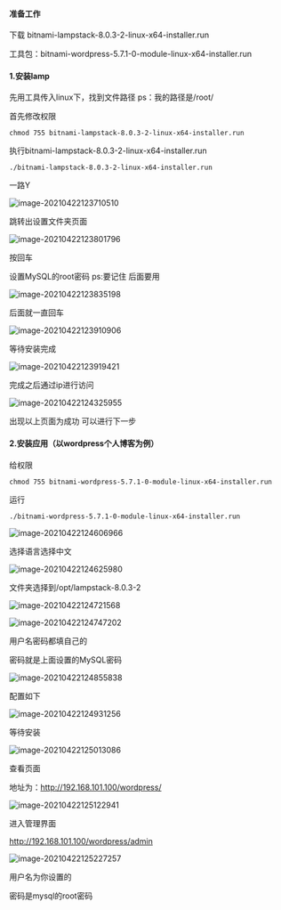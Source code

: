 

#### 准备工作

下载 bitnami-lampstack-8.0.3-2-linux-x64-installer.run

工具包：bitnami-wordpress-5.7.1-0-module-linux-x64-installer.run



#### 1.安装lamp

先用工具传入linux下，找到文件路径 ps：我的路径是/root/

首先修改权限

~~~shell
chmod 755 bitnami-lampstack-8.0.3-2-linux-x64-installer.run
~~~

执行bitnami-lampstack-8.0.3-2-linux-x64-installer.run

~~~shell
./bitnami-lampstack-8.0.3-2-linux-x64-installer.run
~~~

一路Y

![image-20210422123710510](https://luoboovovimages.oss-cn-beijing.aliyuncs.com/img/image-20210422123710510.png)

跳转出设置文件夹页面

![image-20210422123801796](https://luoboovovimages.oss-cn-beijing.aliyuncs.com/img/image-20210422123801796.png)

按回车

设置MySQL的root密码   ps:要记住 后面要用

![image-20210422123835198](https://luoboovovimages.oss-cn-beijing.aliyuncs.com/img/image-20210422123835198.png)

后面就一直回车

![image-20210422123910906](https://luoboovovimages.oss-cn-beijing.aliyuncs.com/img/image-20210422123910906.png)

等待安装完成

![image-20210422123919421](https://luoboovovimages.oss-cn-beijing.aliyuncs.com/img/image-20210422123919421.png)

完成之后通过ip进行访问

![image-20210422124325955](https://luoboovovimages.oss-cn-beijing.aliyuncs.com/img/image-20210422124325955.png)

出现以上页面为成功 可以进行下一步

#### 2.安装应用（以wordpress个人博客为例）

给权限

~~~shell
chmod 755 bitnami-wordpress-5.7.1-0-module-linux-x64-installer.run
~~~

运行

~~~shel
./bitnami-wordpress-5.7.1-0-module-linux-x64-installer.run 
~~~

![image-20210422124606966](https://luoboovovimages.oss-cn-beijing.aliyuncs.com/img/image-20210422124606966.png)

选择语言选择中文

![image-20210422124625980](https://luoboovovimages.oss-cn-beijing.aliyuncs.com/img/image-20210422124625980.png)

文件夹选择到/opt/lampstack-8.0.3-2

![image-20210422124721568](https://luoboovovimages.oss-cn-beijing.aliyuncs.com/img/image-20210422124721568.png)

![image-20210422124747202](https://luoboovovimages.oss-cn-beijing.aliyuncs.com/img/image-20210422124747202.png)

用户名密码都填自己的

密码就是上面设置的MySQL密码

![image-20210422124855838](https://luoboovovimages.oss-cn-beijing.aliyuncs.com/img/image-20210422124855838.png)

配置如下

![image-20210422124931256](https://luoboovovimages.oss-cn-beijing.aliyuncs.com/img/image-20210422124931256.png)

等待安装

![image-20210422125013086](https://luoboovovimages.oss-cn-beijing.aliyuncs.com/img/image-20210422125013086.png)

查看页面

地址为：http://192.168.101.100/wordpress/   

![image-20210422125122941](https://luoboovovimages.oss-cn-beijing.aliyuncs.com/img/image-20210422125122941.png)

进入管理界面

http://192.168.101.100/wordpress/admin

![image-20210422125227257](https://luoboovovimages.oss-cn-beijing.aliyuncs.com/img/image-20210422125227257.png)

用户名为你设置的

密码是mysql的root密码